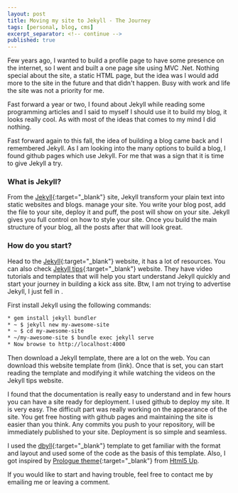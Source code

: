 ```yaml
---
layout: post
title: Moving my site to Jekyll - The Journey
tags: [personal, blog, cms]
excerpt_separator: <!-- continue -->
published: true
---
```


Few years ago, I wanted to build a profile page to have some presence on the internet, so I went and built a one page site using MVC .Net. Nothing special about the site, a static HTML page, but the idea was I would add more to the site in the future and that didn't happen. Busy with work and life the site was not a priority for me.

Fast forward a year or two, I found about Jekyll while reading some programming articles and I said to myself I should use it to build my blog, it looks really cool. As with most of the ideas that comes to my mind I did nothing.

Fast forward again to this fall, the idea of building a blog came back and I remembered Jekyll. As I am looking into the many options to build a blog, I found github pages which use Jekyll. For me that was a sign that it is time to give Jekyll a try.

<!-- continue -->

### What is Jekyll?

From the [Jekyll](https://jekyllrb.com){:target="_blank"} site, Jekyll transform your plain text into static websites and blogs.  manage your site. You write your blog post, add the file to your site, deploy it and puff, the post will show on your site. Jekyll gives you full control on how to style your site. Once you build the main structure of your blog, all the posts after that will look great.

### How do you start?
Head to the [Jekyll](https://jekyllrb.com/docs/quickstart/){:target="_blank"} website, it has a lot of resources. You can also check [Jekyll tips](http://jekyll.tips/){:target="_blank"} website. They have video tutorials and templates that will help you start understand Jekyll quickly and start your journey in building a kick ass site. Btw, I am not trying to advertise Jekyll, I just fell in <i class="fa fa-heart" title="Love"></i> .

First install Jekyll using the following commands:

```bash
* gem install jekyll bundler
* ~ $ jekyll new my-awesome-site
* ~ $ cd my-awesome-site
* ~/my-awesome-site $ bundle exec jekyll serve
* Now browse to http://localhost:4000
```

Then download a Jekyll template, there are a lot on the web. You can download this website template from (link).
Once that is set, you can start reading the template and modifying it while watching the videos on the Jekyll tips website.

I found that the documentation is really easy to understand and in few hours you can have a site ready for deployment. I used github to deploy my site. It is very easy. The difficult part was really working on the appearance of the site. You get free hosting with github pages and maintaining the site is easier than you think. Any commits you push to your repository, will be immediately published to your site. Deployment is so simple and seamless.

I used the [dbyll](https://github.com/dbtek/dbyll){:target="_blank"} template to get familiar with the format and layout and used some of the code as the basis of this template. Also, I got inspired by [Prologue theme](https://html5up.net/prologue){:target="_blank"} from [Html5 Up](https://html5up.net/).

If you would like to start and having trouble, feel free to contact me by emailing me or leaving a comment.
